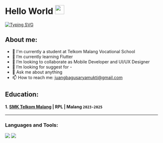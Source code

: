 # Hello World <img src="https://raw.githubusercontent.com/MartinHeinz/MartinHeinz/master/wave.gif" width="30px">
[![Typing SVG](https://readme-typing-svg.herokuapp.com?color=635DF7&lines=I'm+Juang+Bagus+Arya+Mukti;UI/UX+Enthusiast;Creative+Developer;Continuous+Learner;Problem+Solver)](https://git.io/typing-svg)
## About me:
- 🔭 I'm currently a student at Telkom Malang Vocational School
- 🌱 I’m currently learning Flutter
- 👯 I’m looking to collaborate as Mobile Developer and UI/UX Designer
- 🤔 I’m looking for suggest for -
- 💬 Ask me about anything
- 📫 How to reach me: juangbagusaryamukti@gmail.com

## Education:

 #### 1. [SMK Telkom Malang](https://www.smktelkom-mlg.sch.id/) | RPL | Malang `2023-2025`
---

### Languages and Tools:

<div align="left">
    <img src="https://skillicons.dev/icons?i=vscode,github,figma,androidstudio" />
    <img src="https://skillicons.dev/icons?i=java,php,html,css,dart,flutter" /><br>
</div>

<br />
<br />
